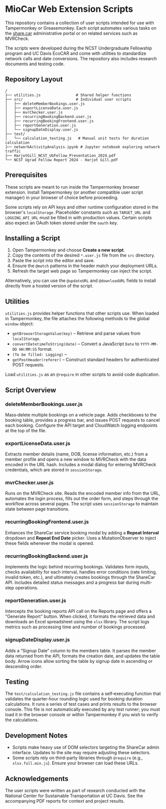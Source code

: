 # MioCar Web Extension Scripts

This repository contains a collection of user scripts intended for use with Tampermonkey or Greasemonkey. Each script automates various tasks on the [share.car](https://admin.share.car) administrative portal or on related services such as MVRCheck.

The scripts were developed during the NCST Undergraduate Fellowship program and UC Davis EcoCAR and come with utilities to standardize network calls and date conversions. The repository also includes research documents and testing code.

## Repository Layout

```
/
├── utilities.js                # Shared helper functions
├── src/                        # Individual user scripts
│   ├── deleteMemberBookings.user.js
│   ├── exportLicenseData.user.js
│   ├── mvrChecker.user.js
│   ├── recurringBookingBackend.user.js
│   ├── recurringBookingFrontend.user.js
│   ├── reportGeneration.user.js
│   └── signupDateDisplay.user.js
├── test/
│   └── calculation_testing.js   # Manual unit tests for duration calculation
├── networkActivityAnalysis.ipynb # Jupyter notebook exploring network traffic
├── HarjotGill_NCST_UGFellow_Presentation_2024.pdf
└── NCST Ugrad Fellow Report 2024 - Harjot Gill.pdf
```

## Prerequisites

These scripts are meant to run inside the Tampermonkey browser extension. Install Tampermonkey (or another compatible user script manager) in your browser of choice before proceeding.

Some scripts rely on API keys and other runtime configuration stored in the browser's `localStorage`. Placeholder constants such as `TARGET_URL` and `LOGGING_API_URL` must be filled in with production values. Certain scripts also expect an OAuth token stored under the `oauth` key.

## Installing a Script

1. Open Tampermonkey and choose **Create a new script**.
2. Copy the contents of the desired `*.user.js` file from the `src` directory.
3. Paste the script into the editor and save.
4. Ensure the `@match` patterns in the header match your deployment URLs.
5. Refresh the target web page so Tampermonkey can inject the script.

Alternatively, you can use the `@updateURL` and `@downloadURL` fields to install directly from a hosted version of the script.

## Utilities

`utilities.js` provides helper functions that other scripts use. When loaded in Tampermonkey, the file attaches the following methods to the global `window` object:

- `getBrowserStorageValue(key)` – Retrieve and parse values from `localStorage`.
- `convertDatetimeToString(date)` – Convert a JavaScript `Date` to `YYYY-MM-DD HH:MM:SS` format.
- `(To be filled: Logging)` – 
- `getPostHeader(referer)` – Construct standard headers for authenticated POST requests.

Load `utilities.js` as an `@require` in other scripts to avoid code duplication.

## Script Overview

### deleteMemberBookings.user.js
Mass‑delete multiple bookings on a vehicle page. Adds checkboxes to the booking table, provides a progress bar, and issues POST requests to cancel each booking. Configure the API target and CloudWatch logging endpoints at the top of the file.

### exportLicenseData.user.js
Extracts member details (name, DOB, license information, etc.) from a member profile and opens a new window to MVRCheck with the data encoded in the URL hash. Includes a modal dialog for entering MVRCheck credentials, which are stored in `sessionStorage`.

### mvrChecker.user.js
Runs on the MVRCheck site. Reads the encoded member info from the URL, automates the login process, fills out the order form, and steps through the workflow across several pages. The script uses `sessionStorage` to maintain state between page transitions.

### recurringBookingFrontend.user.js
Enhances the ShareCar service booking modal by adding a **Repeat Interval** dropdown and **Repeat End Date** picker. Uses a MutationObserver to inject these fields whenever the modal is opened.

### recurringBookingBackend.user.js
Implements the logic behind recurring bookings. Validates form inputs, checks availability for each interval, handles error conditions (rate limiting, invalid token, etc.), and ultimately creates bookings through the ShareCar API. Includes detailed status messages and a progress bar during multi-step operations.

### reportGeneration.user.js
Intercepts the booking reports API call on the Reports page and offers a “Generate Report” button. When clicked, it formats the retrieved data and downloads an Excel spreadsheet using the `xlsx` library. The script logs metrics such as processing time and number of bookings processed.

### signupDateDisplay.user.js
Adds a “Signup Date” column to the members table. It parses the member data returned from the API, formats the creation date, and updates the table body. Arrow icons allow sorting the table by signup date in ascending or descending order.

## Testing

The `test/calculation_testing.js` file contains a self‑executing function that validates the quarter-hour rounding logic used for booking duration calculations. It runs a series of test cases and prints results to the browser console. This file is not automatically executed by any test runner; you must load it in the browser console or within Tampermonkey if you wish to verify the calculations.

## Development Notes

- Scripts make heavy use of DOM selectors targeting the ShareCar admin interface. Updates to the site may require adjusting these selectors.
- Some scripts rely on third-party libraries through `@require` (e.g., `xlsx.full.min.js`). Ensure your browser can load these URLs.

## Acknowledgements

The user scripts were written as part of research conducted with the National Center for Sustainable Transportation at UC Davis. See the accompanying PDF reports for context and project results.

